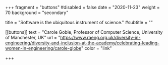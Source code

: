 +++ 
fragment = "buttons"
#disabled = false
date = "2020-11-23" 
weight = 70 
background = "secondary"

title = "Software is the ubiquitous instrument of science." 
#subtitle = ""

[[buttons]]
  text = "Carole Goble, Professor of Computer Science, University of Manchester, UK"
  url = "https://www.raeng.org.uk/diversity-in-engineering/diversity-and-inclusion-at-the-academy/celebrating-leading-women-in-engineering/carole-globe"
  color = "link"

+++
